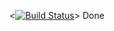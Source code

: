 <[![Build Status](https://travis-ci.org/BorisovSergei113/lab05.svg?branch=master)](https://travis-ci.org/BorisovSergei113/lab05)>
Done

